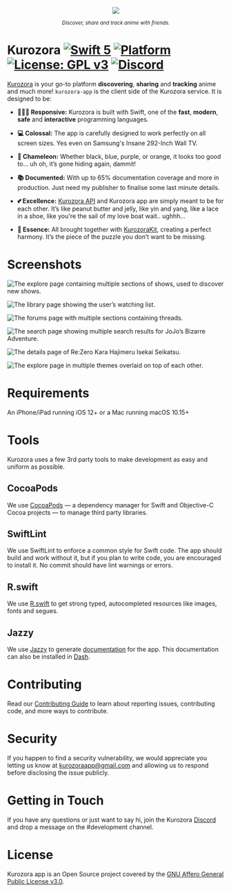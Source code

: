 <p align="center"><img src=".github/Assets/Kurozora_on_Device.png"></p>

<p align="center">
    <sup><em>Discover, share and track anime with friends.</em></sup>
</p>

# Kurozora [![Swift 5](https://img.shields.io/badge/Swift-5-orange.svg?style=flat&logo=Swift)](https://swift.org) [![Platform](https://img.shields.io/badge/Platform-iOS%20|%20ipadOS%20|%20macOS-lightgrey.svg?style=flat&logo=Apple)](https://www.apple.com/ios) [![License: GPL v3](https://img.shields.io/badge/License-AGPLv3-blue.svg?style=flat)](https://www.gnu.org/licenses/agpl-3.0) [![Discord](https://img.shields.io/discord/449250093623934977?style=flat&label=Discord&logo=Discord&color=7289DA)](https://discord.gg/bHUmr3h)

[Kurozora](https://kurozora.app) is your go-to platform **discovering**, **sharing** and **tracking** anime and much more! `kurozora-app` is the client side of the Kurozora service. It is designed to be:

* **🏃🏻‍♂️ Responsive:** Kurozora is built with Swift, one of the **fast**, **modern**, **safe** and **interactive** programming languages.

* **💻 Colossal:** The app is carefully designed to work perfectly on all screen sizes. Yes even on Samsung's Insane 292-Inch Wall TV.

* **🎨 Chameleon:** Whether black, blue, purple, or orange, it looks too good to… uh oh, it’s gone hiding again, dammit!

* **📚 Documented:** With up to 65% documentation coverage and more in production. Just need my publisher to finalise some last minute details.

* **💕 Excellence:** [Kurozora API](https://github.com/musa11971/kurozora-web) and Kurozora app are simply meant to be for each other. It’s like peanut butter and jelly, like yin and yang, like a lace in a shoe, like you're the sail of my love boat wait.. ughhh…

* **🧩 Essence:** All brought together with [KurozoraKit](https://github.com/kiritokatklian/KurozoraKit), creating a perfect harmony. It’s the piece of the puzzle you don’t want to be missing.

# Screenshots
![The explore page containing multiple sections of shows, used to discover new shows.](.github/Assets/Screenshots/1.jpg)

![The library page showing the user’s watching list.](.github/Assets/Screenshots/2.jpg)

![The forums page with multiple sections containing threads.](.github/Assets/Screenshots/3.jpg)

![The search page showing multiple search results for JoJo’s Bizarre Adventure.](.github/Assets/Screenshots/4.jpg)

![The details page of Re:Zero Kara Hajimeru Isekai Seikatsu.](.github/Assets/Screenshots/5.jpg)

![The explore page in multiple themes overlaid on top of each other.](.github/Assets/Screenshots/6.jpg)

# Requirements

An iPhone/iPad running iOS 12+ or a Mac running macOS 10.15+

# Tools

Kurozora uses a few 3rd party tools to make development as easy and uniform as possible.

##  CocoaPods

We use [CocoaPods](https://cocoapods.org/) — a dependency manager for Swift and Objective-C Cocoa projects — to manage third party libraries.

## SwiftLint

We use SwiftLint to enforce a common style for Swift code. The app should build and work without it, but if you plan to write code, you are encouraged to install it. No commit should have lint warnings or errors.

## R.swift

We use [R.swift](https://github.com/mac-cain13/R.swift) to get strong typed, autocompleted resources like images, fonts and segues.

## Jazzy

We use [Jazzy](https://github.com/realm/jazzy) to generate [documentation](https://kiritokatklian.github.io/kurozora-app/) for the app. This documentation can also be installed in [Dash](https://kapeli.com/dash).

# Contributing

Read our [Contributing Guide](CONTRIBUTING.md) to learn about reporting issues, contributing code, and more ways to contribute.

# Security

If you happen to find a security vulnerability, we would appreciate you letting us know at kurozoraapp@gmail.com and allowing us to respond before disclosing the issue publicly.

# Getting in Touch

If you have any questions or just want to say hi, join the Kurozora [Discord](https://discord.gg/bHUmr3h) and drop a message on the #development channel.

# License

Kurozora app is an Open Source project covered by the [GNU Affero General Public License v3.0](LICENSE).
